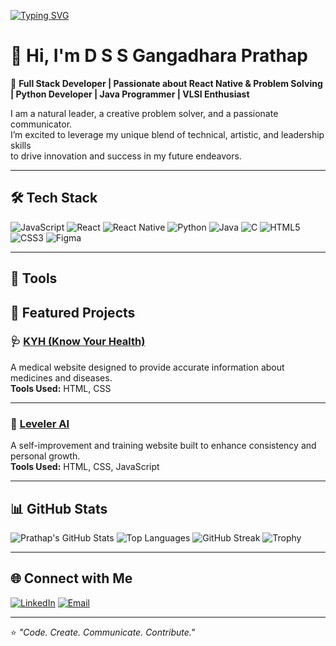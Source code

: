 <!-- Typing Animation -->
[![Typing SVG](https://readme-typing-svg.herokuapp.com?font=Fira+Code&size=24&duration=3000&pause=1000&color=00F7FF&center=true&vCenter=true&width=1000&lines=Full+Stack+Developer;React+Native+Developer;Python+Programmer;Java+Programmer;VLSI+Enthusiast;Creative+Problem+Solver)](https://git.io/typing-svg)

# 👋 Hi, I'm D S S Gangadhara Prathap

🚀 **Full Stack Developer | Passionate about React Native & Problem Solving | Python Developer | Java Programmer | VLSI Enthusiast**

I am a natural leader, a creative problem solver, and a passionate communicator.  
I’m excited to leverage my unique blend of technical, artistic, and leadership skills  
to drive innovation and success in my future endeavors.

---

## 🛠️ Tech Stack

![JavaScript](https://img.shields.io/badge/JavaScript-F7DF1E?style=for-the-badge&logo=javascript&logoColor=black)
![React](https://img.shields.io/badge/React-20232A?style=for-the-badge&logo=react&logoColor=61DAFB)
![React Native](https://img.shields.io/badge/React_Native-20232A?style=for-the-badge&logo=react&logoColor=61DAFB)
![Python](https://img.shields.io/badge/Python-3776AB?style=for-the-badge&logo=python&logoColor=white)
![Java](https://img.shields.io/badge/Java-ED8B00?style=for-the-badge&logo=openjdk&logoColor=white)
![C](https://img.shields.io/badge/C-00599C?style=for-the-badge&logo=c&logoColor=white)
![HTML5](https://img.shields.io/badge/HTML5-E34F26?style=for-the-badge&logo=html5&logoColor=white)
![CSS3](https://img.shields.io/badge/CSS3-1572B6?style=for-the-badge&logo=css3&logoColor=white)
![Figma](https://img.shields.io/badge/Figma-F24E1E?style=for-the-badge&logo=figma&logoColor=white)

---
## 🧰 Tools

## 📌 Featured Projects

### 🩺 [KYH (Know Your Health)](https://gangadharprathap.github.io/KYH/)
A medical website designed to provide accurate information about medicines and diseases.  
**Tools Used:** HTML, CSS  

---

### 🧠 [Leveler AI](https://gangadharprathap.github.io/LEVELER--AI/)
A self-improvement and training website built to enhance consistency and personal growth.  
**Tools Used:** HTML, CSS, JavaScript  

---

## 📊 GitHub Stats

![Prathap's GitHub Stats](https://github-readme-stats.vercel.app/api?username=GangadharPrathap&show_icons=true&theme=tokyonight)
![Top Languages](https://github-readme-stats.vercel.app/api/top-langs/?username=GangadharPrathap&layout=compact&theme=tokyonight)
![GitHub Streak](https://streak-stats.demolab.com?user=GangadharPrathap&theme=tokyonight&hide_border=false)
![Trophy](https://github-profile-trophy.vercel.app/?username=GangadharPrathap&theme=tokyonight&no-frame=true&no-bg=true&margin-w=15)

---

## 🌐 Connect with Me

[![LinkedIn](https://img.shields.io/badge/LinkedIn-0077B5?style=for-the-badge&logo=linkedin&logoColor=white)](https://www.linkedin.com/in/d-s-s-gangadhara-prathap-a6a556349/)
[![Email](https://img.shields.io/badge/Email-D14836?style=for-the-badge&logo=gmail&logoColor=white)](mailto:Gangadharprathap0606@gmail.com)

---

⭐️ *"Code. Create. Communicate. Contribute."*  
